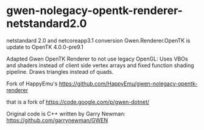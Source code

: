 gwen-nolegacy-opentk-renderer-netstandard2.0
============================================

netstandard 2.0 and netcoreapp3.1 conversion
Gwen.Renderer.OpenTK is update to OpenTK 4.0.0-pre9.1

Adapted Gwen OpenTK Renderer to not use legacy OpenGL: Uses VBOs and shaders instead of client side vertex arrays and fixed function shading pipeline. Draws triangles instead of quads.

Fork of HappyEmu's https://github.com/HappyEmu/gwen-nolegacy-opentk-renderer

that is a fork of https://code.google.com/p/gwen-dotnet/

Original code is C++ written by Garry Newman: https://github.com/garrynewman/GWEN
